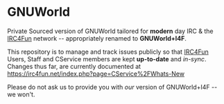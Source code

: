 # GNUWorld
Private Sourced version of GNUWorld tailored for **modern** day IRC &amp; the [IRC4Fun](https://irc4fun.net/) network -- appropriately renamed to **GNUWorld+I4F**.

This repository is to manage and track issues publicly so that [IRC4Fun](https://irc4fun.net/) Users, Staff and CService members are kept **up-to-date** and _in-sync_.  Changes thus far, are currently documented at https://irc4fun.net/index.php?page=CService%2FWhats-New

Please do not ask us to provide you with _our_ version of GNUWorld+I4F -- we won't.
